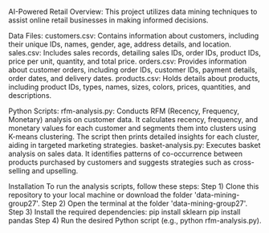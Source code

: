 AI-Powered Retail Overview:
This project utilizes data mining techniques to assist online retail businesses in making informed decisions.

Data Files:
customers.csv: Contains information about customers, including their unique IDs, names, gender, age, address details, and location.
sales.csv: Includes sales records, detailing sales IDs, order IDs, product IDs, price per unit, quantity, and total price.
orders.csv: Provides information about customer orders, including order IDs, customer IDs, payment details, order dates, and delivery dates.
products.csv: Holds details about products, including product IDs, types, names, sizes, colors, prices, quantities, and descriptions.

Python Scripts:
rfm-analysis.py: Conducts RFM (Recency, Frequency, Monetary) analysis on customer data. It calculates recency, frequency, and monetary values for each customer and segments them into clusters using K-means clustering. The script then prints detailed insights for each cluster, aiding in targeted marketing strategies.
basket-analysis.py: Executes basket analysis on sales data. It identifies patterns of co-occurrence between products purchased by customers and suggests strategies such as cross-selling and upselling.

Installation
To run the analysis scripts, follow these steps:
Step 1) Clone this repository to your local machine or download the folder 'data-mining-group27'.
Step 2) Open the terminal at the folder 'data-mining-group27'.
Step 3) Install the required dependencies:
pip install sklearn
pip install pandas
Step 4) Run the desired Python script (e.g., python rfm-analysis.py).
